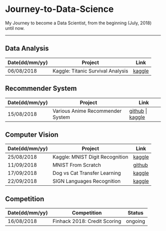 # Journey-to-Data-Science
My Journey to become a Data Scientist, from the beginning (July, 2018) until now.

---
## Data Analysis

Date(dd/mm/yy) | Project | Link
---- | ------- | ----
06/08/2018 | Kaggle: Titanic Survival Analysis | [kaggle](https://www.kaggle.com/varian97/titanic-survival-analysis/notebook)

## Recommender System

Date(dd/mm/yy) | Project | Link
---- | ------- | ----
15/08/2018 | Various Anime Recommender System | [github](https://github.com/varian97/Anime-Recommender-System) \| [kaggle](https://www.kaggle.com/varian97/item-based-collaborative-filtering)

## Computer Vision

Date(dd/mm/yy) | Project | Link
---- | ------- | ----
25/08/2018 | Kaggle: MNIST Digit Recognition | [kaggle](https://www.kaggle.com/varian97/keras-basic-pipeline)
11/09/2018 | MNIST From Scratch | [github](https://github.com/varian97/MNIST-Recognizer-from-Scratch)
17/09/2018 | Dog vs Cat Transfer Learning | [kaggle](https://www.kaggle.com/varian97/keras-comparing-vgg16-vgg19-and-inceptionv3)
22/09/2018 | SIGN Languages Recognition | [kaggle](https://www.kaggle.com/varian97/sign-languages-recognition-using-keras)

## Competition

Date(dd/mm/yy) | Competition | Status
---- | ------- | ----
16/08/2018 | Finhack 2018: Credit Scoring | ongoing
